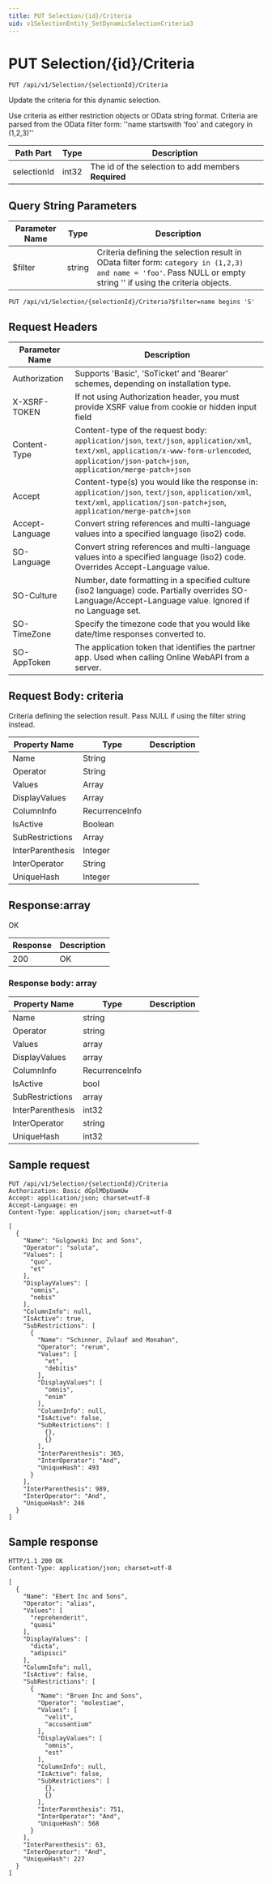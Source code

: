 ```yaml
---
title: PUT Selection/{id}/Criteria
uid: v1SelectionEntity_SetDynamicSelectionCriteria3
---
```


# PUT Selection/{id}/Criteria

```http
PUT /api/v1/Selection/{selectionId}/Criteria
```

Update the criteria for this dynamic selection.


Use criteria as either restriction objects or OData string format. Criteria are parsed from the OData filter form: ''name startswith 'foo' and category in (1,2,3)''





| Path Part | Type | Description |
|-----------|------|-------------|
| selectionId | int32 | The id of the selection to add members **Required** |


## Query String Parameters

| Parameter Name | Type |  Description |
|----------------|------|--------------|
| $filter | string |  Criteria defining the selection result in OData filter form: `category in (1,2,3) and name = 'foo'`. Pass NULL or empty string '' if using the criteria objects. |

```http
PUT /api/v1/Selection/{selectionId}/Criteria?$filter=name begins 'S'
```


## Request Headers

| Parameter Name | Description |
|----------------|-------------|
| Authorization  | Supports 'Basic', 'SoTicket' and 'Bearer' schemes, depending on installation type. |
| X-XSRF-TOKEN   | If not using Authorization header, you must provide XSRF value from cookie or hidden input field |
| Content-Type | Content-type of the request body: `application/json`, `text/json`, `application/xml`, `text/xml`, `application/x-www-form-urlencoded`, `application/json-patch+json`, `application/merge-patch+json` |
| Accept         | Content-type(s) you would like the response in: `application/json`, `text/json`, `application/xml`, `text/xml`, `application/json-patch+json`, `application/merge-patch+json` |
| Accept-Language | Convert string references and multi-language values into a specified language (iso2) code. |
| SO-Language | Convert string references and multi-language values into a specified language (iso2) code. Overrides Accept-Language value. |
| SO-Culture | Number, date formatting in a specified culture (iso2 language) code. Partially overrides SO-Language/Accept-Language value. Ignored if no Language set. |
| SO-TimeZone | Specify the timezone code that you would like date/time responses converted to. |
| SO-AppToken | The application token that identifies the partner app. Used when calling Online WebAPI from a server. |

## Request Body: criteria 

Criteria defining the selection result. Pass NULL if using the filter string instead. 

| Property Name | Type |  Description |
|----------------|------|--------------|
| Name | String |  |
| Operator | String |  |
| Values | Array |  |
| DisplayValues | Array |  |
| ColumnInfo | RecurrenceInfo |  |
| IsActive | Boolean |  |
| SubRestrictions | Array |  |
| InterParenthesis | Integer |  |
| InterOperator | String |  |
| UniqueHash | Integer |  |

## Response:array

OK

| Response | Description |
|----------------|-------------|
| 200 | OK |

### Response body: array

| Property Name | Type |  Description |
|----------------|------|--------------|
| Name | string |  |
| Operator | string |  |
| Values | array |  |
| DisplayValues | array |  |
| ColumnInfo | RecurrenceInfo |  |
| IsActive | bool |  |
| SubRestrictions | array |  |
| InterParenthesis | int32 |  |
| InterOperator | string |  |
| UniqueHash | int32 |  |

## Sample request

```http!
PUT /api/v1/Selection/{selectionId}/Criteria
Authorization: Basic dGplMDpUamUw
Accept: application/json; charset=utf-8
Accept-Language: en
Content-Type: application/json; charset=utf-8

[
  {
    "Name": "Gulgowski Inc and Sons",
    "Operator": "soluta",
    "Values": [
      "quo",
      "et"
    ],
    "DisplayValues": [
      "omnis",
      "nobis"
    ],
    "ColumnInfo": null,
    "IsActive": true,
    "SubRestrictions": [
      {
        "Name": "Schinner, Zulauf and Monahan",
        "Operator": "rerum",
        "Values": [
          "et",
          "debitis"
        ],
        "DisplayValues": [
          "omnis",
          "enim"
        ],
        "ColumnInfo": null,
        "IsActive": false,
        "SubRestrictions": [
          {},
          {}
        ],
        "InterParenthesis": 365,
        "InterOperator": "And",
        "UniqueHash": 493
      }
    ],
    "InterParenthesis": 989,
    "InterOperator": "And",
    "UniqueHash": 246
  }
]
```

## Sample response

```http_
HTTP/1.1 200 OK
Content-Type: application/json; charset=utf-8

[
  {
    "Name": "Ebert Inc and Sons",
    "Operator": "alias",
    "Values": [
      "reprehenderit",
      "quasi"
    ],
    "DisplayValues": [
      "dicta",
      "adipisci"
    ],
    "ColumnInfo": null,
    "IsActive": false,
    "SubRestrictions": [
      {
        "Name": "Bruen Inc and Sons",
        "Operator": "molestiae",
        "Values": [
          "velit",
          "accusantium"
        ],
        "DisplayValues": [
          "omnis",
          "est"
        ],
        "ColumnInfo": null,
        "IsActive": false,
        "SubRestrictions": [
          {},
          {}
        ],
        "InterParenthesis": 751,
        "InterOperator": "And",
        "UniqueHash": 568
      }
    ],
    "InterParenthesis": 63,
    "InterOperator": "And",
    "UniqueHash": 227
  }
]
```